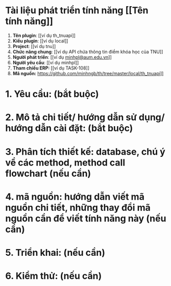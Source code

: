 # **Tài liệu phát triển tính năng [[Tên tính năng]]**

1. **Tên plugin**: [[ví dụ th_tnuapi]]
2. **Kiểu plugin**: [[ví dụ local]]
3. **Project**:  [[ví dụ tnu]]
4. **Chức năng chung**: [[ví dụ API chứa thông tin điểm khóa học của TNU]]
5. **Người phát triển**: [[ví dụ minhpl@aum.edu.vn]]
6. **Người yêu cầu**: [[ví dụ minhpl]]
7. **Tham chiếu ERP:** [[ví dụ TASK-108]]
8. **Mã nguồn:** https://github.com/minhngb/th/tree/master/local/th_tnuapi]]

# 1. Yêu cầu: (bắt buộc)

# 2. Mô tả chi tiết/ hướng dẫn sử dụng/ hướng dẫn cài đặt: (bắt buộc)

# 3. Phân tích thiết kế: database, chú ý về các method, method call flowchart (nếu cần)

# 4. mã nguồn: hướng dẫn viết mã nguồn chi tiết, những thay đổi mã nguồn cần để viết tính năng này (nếu cần)

# 5. Triển khai: (nếu cần)

# 6. Kiểm thử: (nếu cần)
